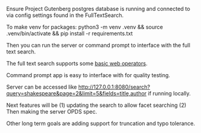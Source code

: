 Ensure Project Gutenberg postgres database is running and connected to via config settings found in the FullTextSearch.

To make venv for packages:
python3 -m venv .venv && source .venv/bin/activate && pip install -r requirements.txt

Then you can run the server or command prompt to interface with the full text search.

The full text search supports some [basic web operators](https://www.postgresql.org/docs/current/textsearch-controls.html#TEXTSEARCH-PARSING-QUERIES).

Command prompt app is easy to interface with for quality testing. 

Server can be accessed like http://127.0.0.1:8080/search?query=shakespeare&page=2&limit=5&fields=title,author if running locally.

Next features will be (1) updating the search to allow facet searching (2) Then making the server OPDS spec. 

Other long term goals are adding support for truncation and typo tolerance.
